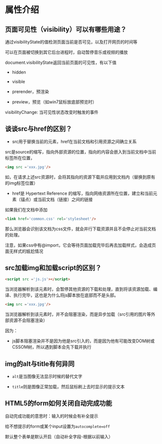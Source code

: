 # 属性介绍

## 页面可见性（visibility）可以有哪些用途？

通过visibilityState的值检测页面当前是否可见，以及打开网页的时间等

可以在页面被切换到其它后台进程时，自动暂停音乐或视频的播放

document.visibilityState返回当前页面的可见性，有以下值

- hidden

- visible

- prerender，预渲染

- preview，预览（如win7鼠标放底部预览时）


visibilityChange: 当可见性状态改变时触发的事件

## 谈谈src与href的区别？

- src用于替换当前的元素，href在当前文档和引用资源之间确立关系

src是source的缩写，指向外部资源的位置，指向的内容会嵌入到当前文档中当前标签所在位置，

```html
<img src ='xxx.jpg'/>
```

如，在请求上述src资源时，会将其指向的资源下载并应用到文档内（替换到原有的img标签位置）

- href是 Hypertext Reference 的缩写，指向网络资源所在位置，建立和当前元素（锚点）或当前文档（链接）之间的链接

如果我们在文档中添加

```html
<link href='common.css' rel='stylesheet'/>
```

那么浏览器会识别该文档为css文件，就会并行下载资源并且不会停止对当前文档的处理。

注意，如果css中有@import，它会等待页面加载完毕后再去加载样式，会造成页面无样式的尴尬情况

## src加载img和加载script的区别？

```html
<script src ='js.js'></script>
```

当浏览器解析到该元素时，会暂停其他资源的下载和处理，直到将该资源加载、编译、执行完毕，这也是为什么将js脚本放在底部而不是头部。

```html
<img src ='xxx.jpg'/>
```
当浏览器解析到该元素时，并不会阻塞渲染，而是异步加载（src引用的图片等外部资源不会阻塞渲染）

因为：

- js脚本阻塞渲染并不是因为他是src引入的，而是因为他有可能改变DOM树或CSSOM树，所以遇到脚本会先下载并执行

## img的alt与title有何异同

- `alt`是当图像无法显示时候的替代文字

- `title`则是图像正常加载，然后鼠标刷上去时显示的提示文本

## HTML5的form如何关闭自动完成功能

自动完成功能的意思时：输入的时候会有补全提示

给不想提示的form或某个input设置为`autocomplete=off`

默认整个表单是默认开启（自动补全字段-根据以前输入）
